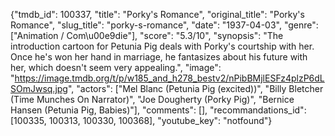 {"tmdb_id": 100337, "title": "Porky's Romance", "original_title": "Porky's Romance", "slug_title": "porky-s-romance", "date": "1937-04-03", "genre": ["Animation / Com\u00e9die"], "score": "5.3/10", "synopsis": "The introduction cartoon for Petunia Pig deals with Porky's courtship with her. Once he's won her hand in marriage, he fantasizes about his future with her, which doesn't seem very appealing.", "image": "https://image.tmdb.org/t/p/w185_and_h278_bestv2/nPibBMjlESFz4plzP6dLSOmJwsq.jpg", "actors": ["Mel Blanc (Petunia Pig (excited))", "Billy Bletcher (Time Munches On Narrator)", "Joe Dougherty (Porky Pig)", "Bernice Hansen (Petunia Pig, Babies)"], "comments": [], "recommandations_id": [100335, 100313, 100330, 100368], "youtube_key": "notfound"}